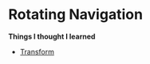 # Rotating Navigation

**Things I thought I learned**

 - [Transform](https://www.w3schools.com/cssref/css3_pr_transform.asp)